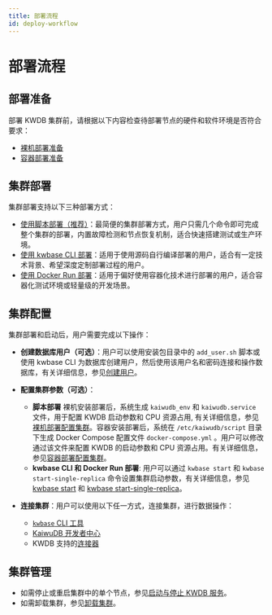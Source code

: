 ```yaml
---
title: 部署流程
id: deploy-workflow
---
```


# 部署流程

## 部署准备

部署 KWDB 集群前，请根据以下内容检查待部署节点的硬件和软件环境是否符合要求：

- [裸机部署准备](./prepare/before-deploy-bare-metal.md)
- [容器部署准备](./prepare/before-deploy-docker.md)

## 集群部署

集群部署支持以下三种部署方式：

- [使用脚本部署（推荐）](./cluster-deployment/script-deployment.md)：最简便的集群部署方式，用户只需几个命令即可完成整个集群的部署，内置故障检测和节点恢复机制，适合快速搭建测试或生产环境。
- [使用 kwbase CLI 部署](./cluster-deployment/kwbase-cli-deployment.md)：适用于使用源码自行编译部署的用户，适合有一定技术背景、希望深度定制部署过程的用户。
- [使用 Docker Run 部署](./cluster-deployment/docker-deployment.md)：适用于偏好使用容器化技术进行部署的用户，适合容器化测试环境或轻量级的开发场景。

## 集群配置

集群部署和启动后，用户需要完成以下操作：

- **创建数据库用户（可选）**：用户可以使用安装包目录中的 `add_user.sh` 脚本或使用 kwbase CLI 为数据库创建用户，然后使用该用户名和密码连接和操作数据库，有关详细信息，参见[创建用户](./user-config.md)。
- **配置集群参数（可选）**：
  - **脚本部署** 裸机安装部署后，系统生成 `kaiwudb_env` 和 `kaiwudb.service` 文件，用于配置 KWDB 启动参数和 CPU 资源占用, 有关详细信息，参见[裸机部署配置集群](./cluster-config/cluster-config-bare-metal.md)。容器安装部署后，系统在 `/etc/kaiwudb/script` 目录下生成 Docker Compose 配置文件 `docker-compose.yml` 。用户可以修改通过该文件来配置 KWDB 的启动参数和 CPU 资源占用。有关详细信息，参见[容器部署配置集群](./cluster-config/cluster-config-docker.md)。
  - **kwbase CLI 和 Docker Run 部署**: 用户可以通过 `kwbase start` 和 `kwbase start-single-replica` 命令设置集群启动参数，有关详细信息，参见 [kwbase start](../tool-command-reference/client-tool/kwbase-sql-reference.md#kwbase-start) 和 [kwbase start-single-replica](../tool-command-reference/client-tool/kwbase-sql-reference.md#kwbase-start-single-replica)。

- **连接集群**：用户可以使用以下任一方式，连接集群，进行数据操作：
  - [`kwbase` CLI 工具](../quickstart/access-kaiwudb/access-kaiwudb-cli.md)
  - [KaiwuDB 开发者中心](../kaiwudb-developer-center/overview.md)
  - KWDB 支持的[连接器](../development/overview.md)

## 集群管理

- 如需停止或重启集群中的单个节点，参见[启动与停止 KWDB 服务](./local-start-stop.md)。
- 如需卸载集群，参见[卸载集群](./uninstall-cluster.md)。
